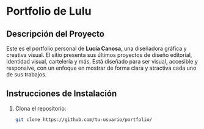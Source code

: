 # Portfolio de Lulu

## Descripción del Proyecto

Este es el portfolio personal de **Lucía Canosa**, una diseñadora gráfica y creativa visual. El sitio presenta sus últimos proyectos de diseño editorial, identidad visual, cartelería y más. Está diseñado para ser visual, accesible y responsive, con un enfoque en mostrar de forma clara y atractiva cada uno de sus trabajos.

## Instrucciones de Instalación

1. Clona el repositorio:
   ```bash
   git clone https://github.com/tu-usuario/portfolio/
